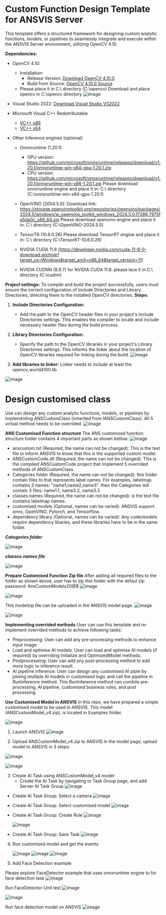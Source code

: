 # Custom Function Design Template for ANSVIS Server
This template offers a structured framework for designing custom analytic functions, models, or pipelines to seamlessly integrate and execute within the ANSVIS Server environment, utilizing OpenCV 4.10.

**Dependencies:**
- OpenCV 4.10: 
  - Installation: 
    - Release Version: [Download OpenCV 4.10.0](https://storage.googleapis.com/anscenter-public-resources/runtime-engine/opencv.zip)
    - Build from Source: [OpenCV 4.10.0 Source](https://github.com/opencv/opencv)
  - Please place it in C:\ directory (C:\opencv)
  Download and place opencv in C:\opencv directory 
  ![image](https://github.com/user-attachments/assets/41e4e748-9185-4597-8955-de03d7795772)

- Visual Studio 2022: [Download Visual Studio VS2022](https://visualstudio.microsoft.com/thank-you-downloading-visual-studio/?sku=Community&channel=Release&version=VS2022&source=VSLandingPage&cid=2030&passive=false)
- Microsoft Visual C++ Redistributable
    - [VC++ x86](https://aka.ms/vs/17/release/vc_redist.x86.exe)
    - [VC++ x64](https://aka.ms/vs/17/release/vc_redist.x64.exe)

- Other Inference engines (optional)
    - Onnxruntime (1.20.1):
        - GPU version: https://github.com/microsoft/onnxruntime/releases/download/v1.20.1/onnxruntime-win-x64-gpu-1.20.1.zip
        - CPU version: https://github.com/microsoft/onnxruntime/releases/download/v1.20.1/onnxruntime-win-x86-1.20.1.zip
     Please download onnxruntime engine and place it in: C:\ directory (C:\onnxruntime-win-x64-gpu-1.20.1)
    
    - OpenVINO (2004.5.0):
      Download link: https://storage.openvinotoolkit.org/repositories/openvino/packages/2024.5/windows/w_openvino_toolkit_windows_2024.5.0.17288.7975fa5da0c_x86_64.zip
       Please download openvino engine and place it in: C:\ directory (C:\OpenVINO-2024.5.0)
    - TensorTR (10.6.0.26)
       Please download TensorRT engine and place it in: C:\ directory (C:\TensorRT-10.6.0.26)
    - NVIDIA CUDA 11.8 (https://developer.nvidia.com/cuda-11-8-0-download-archive?target_os=Windows&target_arch=x86_64&target_version=11)
    - NVIDIA CUDNN (8.9.7) for NVIDIA CUDA 11.8: please lace it in C:\ directory (C:\cudnn)

**Project settings:**
To compile and build the project successfully, users must ensure the correct configuration of Include Directories and Library Directories, directing them to the installed OpenCV directories.
**Steps:**
1. **Include Directories Configuration:**
   - Add the path to the OpenCV header files in your project's Include Directories settings. This enables the compiler to locate and include necessary header files during the build process.

2. **Library Directories Configuration:**
   - Specify the path to the OpenCV libraries in your project's Library Directories settings. This informs the linker about the location of OpenCV libraries required for linking during the build.
![image](https://github.com/ANSCENTER-PROJECTS/ANSVISCustomFunction/assets/7893168/c8e59aca-6f52-4ac3-8685-0ff6711a9254)

3. **Add libraries to linker:**
Linker needs to include at least the opencv_world4100.lib

![image](https://github.com/user-attachments/assets/6307a523-1e89-488a-8328-311e7f8cb53b)


# Design customised class
Use can design any custom analytic functions, models, or pipelines by implementing ANSCustomClass (inherited from IANSCustomClass).
All 5 virtual method needs to be overrided.
![image](https://github.com/user-attachments/assets/2dadd524-287e-4b34-8c99-15e883dd85f9)

**ANS Customised Function structure**
The ANS customised function structure folder contains 4 important parts as shown bellow:
![image](https://github.com/ANSCENTER-PROJECTS/ANSVISCustomFunction/assets/7893168/f2858240-fb6e-4f6e-b60b-c8162eeab6c0)


- anscustom.txt (Required, the name can not be changed): This is the text file to inform ANSVIS to know that this is the supported custom model.
- ANSCustomCode.dll (Required, the name can not be changed): This is the complied ANSCustomCode project that implement 5 overrided methods of ANSCustomClass.
- Categories folder (Required, the name can not be changed): this folder contain files to that represents label names. For examples, labelmap contains 3 names: "name1,name2,name3".
  then the Categories will contain 3 files: name1.1, name2.2, name3.3
- classes.names (Required, the name can not be changed): is the text file contains labelmap names. 
- customised models (Optional, names can be varied): ANSVIS support onnx, OpenVINO, Pytorch, and Tensorflow.
- dependency library (Optional, names can be varied): Any code/models require dependency libaries, and these libraries have to be in the same folder.

***Categories folder***

![image](https://github.com/ANSCENTER-PROJECTS/ANSVISCustomFunction/assets/7893168/03ad7ae1-b458-4ed5-9b15-e2e1adeaa07d)

***classes.names file***

![image](https://github.com/ANSCENTER-PROJECTS/ANSVISCustomFunction/assets/7893168/17687818-e800-4416-b0ca-b5d66fc3a78e)



**Prepare Customised Function Zip file**
After adding all required files to the folder as shown above, user has to zip this folder with the defaul zip password: AnsCustomModels20@$
![image](https://github.com/ANSCENTER-PROJECTS/ANSVISCustomFunction/assets/7893168/27d85372-738f-4fe5-b8ac-1d27ba00b7cc)

![image](https://github.com/ANSCENTER-PROJECTS/ANSVISCustomFunction/assets/7893168/6c69cd72-4265-42ae-8170-7bd0b84239aa)

This modelzip file can be uploaded in the ANSVIS model page.
![image](https://github.com/ANSCENTER-PROJECTS/ANSVISCustomFunction/assets/7893168/8f5c16d7-6da3-4098-8615-81a76f41d204)

![image](https://github.com/ANSCENTER-PROJECTS/ANSVISCustomFunction/assets/7893168/43a4f5b1-7faa-4aec-bc1f-dc86bd5d7728)


**Implementing overrided methods**
User can use this template and re-implement overrided methods to achieve following tasks:
- Preprocessing: User can add any pre-processing methods to enhance input image
- Load and optimise AI models: User can load and optimise AI models (if required) by overriding Initialize and OptimizedModel methods.
- Postproceswing: User can add any post-processing method to add more logic to inference result.
- AI pipeline inference: User can design any customised AI piple by joining mulitple AI models in customised logic and call the pipeline in RunInference method.
  This RunInference method can combile pre-processing, AI pipeline, customised business rules, and post processing.

**Use Customised Model in ANSVIS**
In this repo, we have prepared a simple customised model to be used in ANSVIS. This model (ANSCustomModel_v4.zip), is located in Examples folder.

![image](https://github.com/user-attachments/assets/0c2d3f58-2b46-489b-817e-7211496526b9)

1. Launch ANSVIS
   ![image](https://github.com/user-attachments/assets/b1406a25-1599-497b-b796-1641a993b664)

2. Upload ANSCustomModel_v4.zip to ANSVIS
   In the model page, upload model to ANSVIS in 3 steps:
   
![image](https://github.com/user-attachments/assets/b0b17810-7e46-4b93-a592-e411d3d4759d)

![image](https://github.com/user-attachments/assets/fb4f781b-0207-4bae-a75d-cc12eee34b12)

3. Create AI Task using ANSCustomModel_v4 model
   + Create the AI Task by navigating to Task Group page, and add Server AI Task Group
     ![image](https://github.com/user-attachments/assets/ee0b8680-68a5-4e21-9c3c-7f69d1204c12)
  
  + Create AI Task Group: Select a camera
    ![image](https://github.com/user-attachments/assets/9b3ff339-287b-4c92-8601-507a40d53e40)

  + Create AI Task Group: Select customised model
    ![image](https://github.com/user-attachments/assets/c708245d-89bc-494b-af16-78b4a31d9bba)

  + Create AI Task Group: Create Rule
    ![image](https://github.com/user-attachments/assets/9275b1c8-e528-452a-a11d-69c8ac48567d)

    ![image](https://github.com/user-attachments/assets/cda23e3b-9af5-400d-9ff6-9e3f2d702ca2)

  + Create AI Task Group: Save Task
    ![image](https://github.com/user-attachments/assets/afa6ed0b-bcdd-48e2-846f-2db9ec687e36)

4. Run customised model and get the events

   ![image](https://github.com/user-attachments/assets/041e7347-e97b-4ddf-819d-c23f9bd45073)
   ![image](https://github.com/user-attachments/assets/ef64fa06-9308-4de9-b36d-2c44b8bd21fa)
   ![image](https://github.com/user-attachments/assets/880ff32a-9a0f-49e1-80bf-77693631b4c0)

   
 5. Add Face Detection example
  
  Please explore FaceDetector example that uses onnxruntime engine to for face detection task
    ![image](https://github.com/user-attachments/assets/8bdf144b-4d6e-402d-96e6-91ee4e8f52f4)

  
  Run FaceDetector-Unit test
    ![image](https://github.com/user-attachments/assets/624529db-7974-4eb8-9c7b-b1f3636b933d)



   ![image](https://github.com/user-attachments/assets/ca71ee73-f34d-44e4-9b49-79ccbb7ab263)
 

  
  Run face detection model on ANSVIS
  ![image](https://github.com/user-attachments/assets/fce47d55-fa96-4e60-b7f6-f63d40826138)


